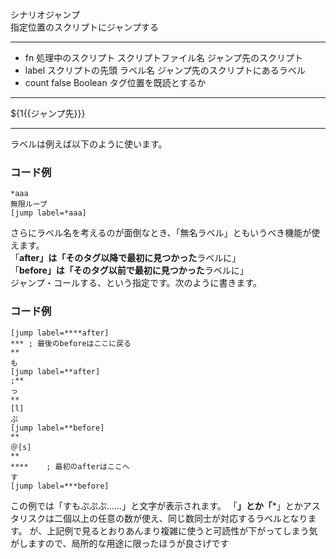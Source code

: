 シナリオジャンプ  
指定位置のスクリプトにジャンプする

***
- fn		処理中のスクリプト	スクリプトファイル名	ジャンプ先のスクリプト
- label		スクリプトの先頭	ラベル名	ジャンプ先のスクリプトにあるラベル
- count		false	Boolean	タグ位置を既読とするか

***
${1{{ジャンプ先}}}

***
ラベルは例えば以下のように使います。

### コード例
~~~skynovel
*aaa
無限ループ
[jump label=*aaa]
~~~

さらにラベル名を考えるのが面倒なとき、「無名ラベル」ともいうべき機能が使えます。  
「**after」は「そのタグ以降で最初に見つかった**ラベルに」  
「**before」は「そのタグ以前で最初に見つかった**ラベルに」  
ジャンプ・コールする、という指定です。次のように書きます。

### コード例
~~~skynovel
[jump label=****after]
*** ; 最後のbeforeはここに戻る
**
も
[jump label=**after]
;**
っ
**
[l]
ぷ
[jump label=**before]
**
＠[s]
**
****    ; 最初のafterはここへ
す
[jump label=***before]
~~~
この例では「すもぷぷぷ……」と文字が表示されます。
「**」とか「***」とかアスタリスクは二個以上の任意の数が使え、同じ数同士が対応するラベルとなります。
が、上記例で見るとおりあんまり複雑に使うと可読性が下がってしまう気がしますので、局所的な用途に限ったほうが良さげです
